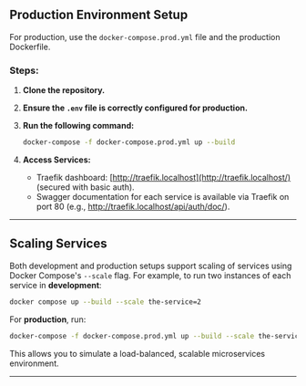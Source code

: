 ## Production Environment Setup

For production, use the `docker-compose.prod.yml` file and the production Dockerfile.

### Steps:

1. **Clone the repository.**
2. **Ensure the `.env` file is correctly configured for production.**
3. **Run the following command:**

   ```bash
   docker-compose -f docker-compose.prod.yml up --build
   ```

4. **Access Services:**
   - Traefik dashboard: [http://traefik.localhost](http://traefik.localhost/) (secured with basic auth).
   - Swagger documentation for each service is available via Traefik on port 80 (e.g., http://traefik.localhost/api/auth/doc/).

---

## Scaling Services

Both development and production setups support scaling of services using Docker Compose's `--scale` flag. For example, to run two instances of each service in **development**:

```bash
docker compose up --build --scale the-service=2
```

For **production**, run:

```bash
docker-compose -f docker-compose.prod.yml up --build --scale the-service=2
```

This allows you to simulate a load-balanced, scalable microservices environment.

---
